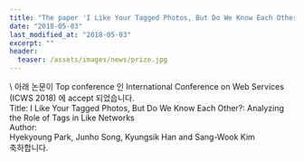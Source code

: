 ```yaml
---
title: "The paper 'I Like Your Tagged Photos, But Do We Know Each Other?: Analyzing the Role of Tags in Like Networks' has been accepted in ICWS 2018"
date: "2018-05-03"
last_modified_at: "2018-05-03"
excerpt: ""
header:
  teaser: /assets/images/news/prize.jpg
---
```

\\
아래 논문이 Top conference 인 International Conference on Web Services (ICWS 2018) 에 accept 되었습니다.<br>Title: I Like Your Tagged Photos, But Do We Know Each Other?: Analyzing the Role of Tags in Like Networks<br>Author:<br>Hyekyoung Park, Junho Song, Kyungsik Han and Sang-Wook Kim<br>축하합니다.
